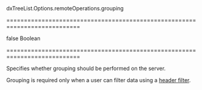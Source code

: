 <!--id-->dxTreeList.Options.remoteOperations.grouping<!--/id-->
===========================================================================
<!--default-->false<!--/default-->
<!--type-->Boolean<!--/type-->
===========================================================================

<!--shortDescription-->
Specifies whether grouping should be performed on the server.
<!--/shortDescription-->

<!--fullDescription-->
Grouping is required only when a user can filter data using a [header filter](/Documentation/ApiReference/UI_Widgets/dxTreeList/Configuration/headerFilter/).
<!--/fullDescription-->